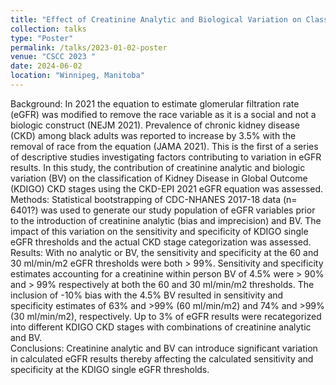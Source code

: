 ```yaml
---
title: "Effect of Creatinine Analytic and Biological Variation on Classification of Chronic Kidney Disease Stages using the CKD-EPI 2021 eGFR Equation"
collection: talks
type: "Poster"
permalink: /talks/2023-01-02-poster
venue: "CSCC 2023 "
date: 2024-06-02
location: "Winnipeg, Manitoba"
---
```


Background:  In 2021 the equation to estimate glomerular filtration rate (eGFR) was modified to remove the race variable as it is a social and not a biologic construct (NEJM 2021).  Prevalence of chronic kidney disease (CKD) among black adults was reported to increase by 3.5% with the removal of race from the equation (JAMA 2021).  This is the first of a series of descriptive studies investigating factors contributing to variation in eGFR results. In this study, the contribution of creatinine analytic and biologic variation (BV) on the classification of Kidney Disease in Global Outcome (KDIGO) CKD stages using the CKD-EPI 2021 eGFR equation was assessed. 
Methods:  Statistical bootstrapping of CDC-NHANES 2017-18 data (n= 6401?) was used to generate our study population of eGFR variables prior to the introduction of creatinine analytic (bias and imprecision) and BV.  The impact of this variation on the sensitivity and specificity of KDIGO single eGFR thresholds and the actual CKD stage categorization was assessed.  
Results: With no analytic or BV, the sensitivity and specificity at the 60 and 30 ml/min/m2 eGFR thresholds were both > 99%.  Sensitivity and specificity estimates accounting for a creatinine within person BV of 4.5% were > 90% and > 99% respectively at both the 60 and 30 ml/min/m2 thresholds.  The inclusion of -10% bias with the 4.5% BV resulted in sensitivity and specificity estimates of 63% and >99% (60 ml/min/m2) and 74% and >99% (30 ml/min/m2), respectively.  Up to 3% of eGFR results were recategorized into different KDIGO CKD stages with combinations of creatinine analytic and BV.  
Conclusions:  Creatinine analytic and BV can introduce significant variation in calculated eGFR results thereby affecting the calculated sensitivity and specificity at the KDIGO single eGFR thresholds.  